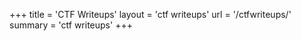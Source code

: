 +++
title = 'CTF Writeups'
layout = 'ctf writeups'
url = '/ctfwriteups/'
summary = 'ctf writeups'
+++